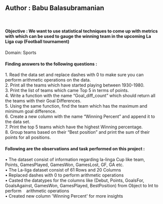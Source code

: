 <h2>Author : Babu Balasubramanian</h2> <br>
<h4>Objective : We want to use statistical techniques to come up with metrics with which can be used to gauge the winning team in the upcoming La Liga cup (Football tournament)</h4>
Domain: Sports<br>
<h4>Finding answers to the following questions : </h4>
1. Read the data set and replace dashes with 0 to make sure you can perform arithmetic operations on the data.<br>
2. Print all the teams which have started playing between 1930-1980.<br>
3. Print the list of teams which came Top 5 in terms of points.<br>
4. Write a function with the name “Goal_diff_count” which should return all the teams with their Goal Differences.<br>
5. Using the same function, find the team which has the maximum and minimum goal difference.<br>
6. Create a new column with the name “Winning Percent” and append it to the data set.<br>
7. Print the top 5 teams which have the highest Winning percentage.<br>
8. Group teams based on their “Best position” and print the sum of their points for all positions.<br>

<h4>Following are the observations and task performed on this project : </h4>
•	The dataset consist of information regarding la-linga Cup like team, Points, GamesPlayed, GamesWon, GamesLost, GF, GA etc.<br>
•	The La-liga dataset consist of 61 Rows and 20 Columns<br>
•	Replaced dashes with 0 to perform arithmetic operations<br>
•	Casted the datatypes for the columns like (Debut, Points, GoalsFor, GoalsAgainst, GamesWon, GamesPlayed, BestPosition) from Object to Int to perform &nbsp;&nbsp;&nbsp;arithmetic operations<br>
•	Created new column 'Winning Percent' for more insights



